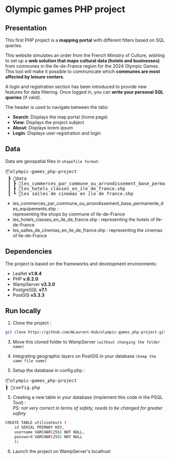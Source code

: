 # Olympic games PHP project

## Presentation 

This first PHP project is a **mapping portal** with different filters based on SQL queries.

This website simulates an order from the French Ministry of Culture, wishing to set up a **web solution that maps cultural data (hotels and businesses)** from communes in the Ile-de-France region for the 2024 Olympic Games. This tool will make it possible to communicate which **communes are most affected by leisure centers**.

A login and registration section has been introduced to provide new features for data filtering. Once logged in, you can **write your personal SQL queries** (if valid).

The header is used to navigate between the tabs:
- **Search**: Displays the map portal (home page)
- **View**: Displays the project subject
- **About**: Displays lorem ipsum
- **Login**: Displays user registration and login

## Data 

Data are geospatial files in `shapefile format`:

<pre>
📦olympic-games_php-project
 ┣ 📂data
 ┃ ┣ 📜les_commerces_par_commune_ou_arrondissement_base_permanente_des_equipements.shp
 ┃ ┣ 📜les_hotels_classes_en_ile_de_france.shp
 ┃ ┗ 📜les_salles_de_cinemas_en_ile_de_france.shp
</pre>

- les_commerces_par_commune_ou_arrondissement_base_permanente_des_equipements.shp : <br>
representing the shops by commune of Ile-de-France
- les_hotels_classes_en_ile_de_france.shp : representing the hotels of Ile-de-France
- les_salles_de_cinemas_en_ile_de_france.shp : representing the cinemas of Ile-de-France

## Dependencies

The project is based on the frameworks and development environments:
- Leaflet **v1.9.4**
- PHP **v.8.2.0**
- WampServer **v3.3.0**
- PostgreSQL **v7.1**
- PostGIS **v3.3.3**

## Run locally

1. Clone the project :
   
```bash
git clone https://github.com/WLaurent-Hub/olympic-games_php-project.git
```

3. Move this cloned folder to WampServer `(without changing the folder name)`

4. Integrating geographic layers on PostGIS in your database `(keep the same file name)`

5. Setup the database in config.php :
<pre>
📦olympic-games_php-project
┣ 📜config.php
</pre>

5. Creating a new table in your database (implement this code in the PSQL Tool) : <br>
*PS: not very correct in terms of safety, needs to be changed for greater safety*

```bash
CREATE TABLE utilisateurs (
    id SERIAL PRIMARY KEY,
    username VARCHAR(255) NOT NULL,
    password VARCHAR(255) NOT NULL
    );
```
  
6. Launch the project on WampServer's localhost

